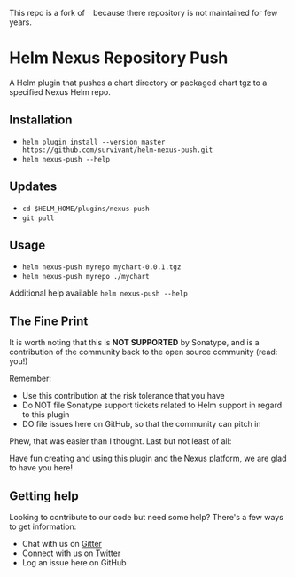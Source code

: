 <!--

 Copyright 2018-present Sonatype, Inc.
 
 Licensed under the Apache License, Version 2.0 (the "License");
 you may not use this file except in compliance with the License.
 You may obtain a copy of the License at
 
 http://www.apache.org/licenses/LICENSE-2.0
 
 Unless required by applicable law or agreed to in writing, software
 distributed under the License is distributed on an "AS IS" BASIS,
 WITHOUT WARRANTIES OR CONDITIONS OF ANY KIND, either express or implied.
 See the License for the specific language governing permissions and
 limitations under the License.

-->

This repo is a fork of `` `` because there repository is not maintained for few years.  


# Helm Nexus Repository Push

A Helm plugin that pushes a chart directory or packaged chart tgz to a specified
Nexus Helm repo.

## Installation

  * `helm plugin install --version master https://github.com/survivant/helm-nexus-push.git`
  * `helm nexus-push --help`

## Updates

  * `cd $HELM_HOME/plugins/nexus-push`
  * `git pull`

## Usage

  * `helm nexus-push myrepo mychart-0.0.1.tgz`
  * `helm nexus-push myrepo ./mychart`

Additional help available `helm nexus-push --help`

## The Fine Print

It is worth noting that this is **NOT SUPPORTED** by Sonatype, and is a 
contribution of the community back to the open source community (read: you!)

Remember:

* Use this contribution at the risk tolerance that you have
* Do NOT file Sonatype support tickets related to Helm support in regard to this plugin
* DO file issues here on GitHub, so that the community can pitch in

Phew, that was easier than I thought. Last but not least of all:

Have fun creating and using this plugin and the Nexus platform, we are glad to have you here!

## Getting help

Looking to contribute to our code but need some help? There's a few ways to get information:

* Chat with us on [Gitter](https://gitter.im/sonatype-nexus-community/nexus-developers)
* Connect with us on [Twitter](https://twitter.com/sonatypeDev)
* Log an issue here on GitHub
